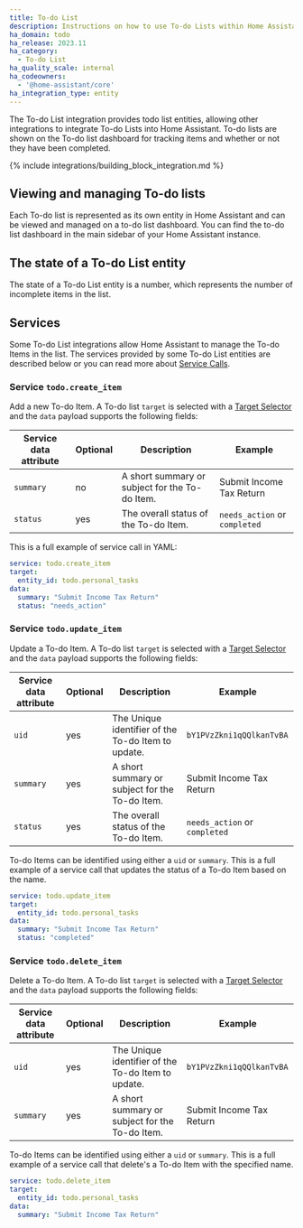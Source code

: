 ```yaml
---
title: To-do List
description: Instructions on how to use To-do Lists within Home Assistant.
ha_domain: todo
ha_release: 2023.11
ha_category:
  - To-do List
ha_quality_scale: internal
ha_codeowners:
  - '@home-assistant/core'
ha_integration_type: entity
---
```


The To-do List integration provides todo list entities, allowing other integrations
to integrate To-do Lists into Home Assistant. To-do lists are shown on the To-do list
dashboard for tracking items and whether or not they have been completed.

{% include integrations/building_block_integration.md %}

## Viewing and managing To-do lists

Each To-do list is represented as its own entity in Home Assistant and can be
viewed and managed on a to-do list dashboard. You can find the to-do list dashboard
in the main sidebar of your Home Assistant instance.

## The state of a To-do List entity

The state of a To-do List entity is a number, which represents the number of
incomplete items in the list.


## Services

Some To-do List integrations allow Home Assistant to manage the To-do Items in the list. The
services provided by some To-do List entities are described below or you can read more about [Service Calls](/docs/scripts/service-calls/).

### Service `todo.create_item`

Add a new To-do Item. A To-do list `target` is selected with a [Target Selector](/docs/blueprint/selectors/#target-selector) and the `data` payload supports the following fields:

| Service data attribute | Optional | Description | Example |
| ---------------------- | -------- | ----------- | --------|
| `summary` | no | A short summary or subject for the To-do Item. | Submit Income Tax Return
| `status` | yes | The overall status of the To-do Item. |  `needs_action` or `completed`

This is a full example of service call in YAML:

```yaml
service: todo.create_item
target:
  entity_id: todo.personal_tasks
data:
  summary: "Submit Income Tax Return"
  status: "needs_action"
```

### Service `todo.update_item`

Update a To-do Item. A To-do list `target` is selected with a [Target Selector](/docs/blueprint/selectors/#target-selector) and the `data` payload supports the following fields:

| Service data attribute | Optional | Description | Example |
| ---------------------- | -------- | ----------- | --------|
| `uid` | yes | The Unique identifier of the To-do Item to update. | `bY1PVzZkni1qQQlkanTvBA`
| `summary` | yes | A short summary or subject for the To-do Item. | Submit Income Tax Return
| `status` | yes | The overall status of the To-do Item. |  `needs_action` or `completed`

To-do Items can be identified using either a `uid` or `summary`. This is a full example of
a service call that updates the status of a To-do Item based on the name.

```yaml
service: todo.update_item
target:
  entity_id: todo.personal_tasks
data:
  summary: "Submit Income Tax Return"
  status: "completed"
```

### Service `todo.delete_item`

Delete a To-do Item. A To-do list `target` is selected with a [Target Selector](/docs/blueprint/selectors/#target-selector) and the `data` payload supports the following fields:

| Service data attribute | Optional | Description | Example |
| ---------------------- | -------- | ----------- | --------|
| `uid` | yes | The Unique identifier of the To-do Item to update. | `bY1PVzZkni1qQQlkanTvBA`
| `summary` | yes | A short summary or subject for the To-do Item. | Submit Income Tax Return

To-do Items can be identified using either a `uid` or `summary`. This is a full example of
a service call that delete's a To-do Item with the specified name.

```yaml
service: todo.delete_item
target:
  entity_id: todo.personal_tasks
data:
  summary: "Submit Income Tax Return"
```